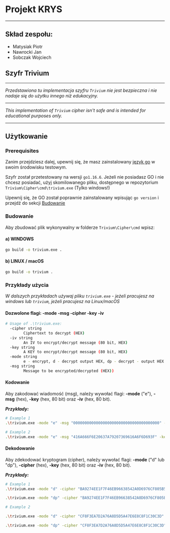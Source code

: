 # Projekt KRYS

---

## Skład zespołu:

- Matysiak Piotr
- Nawrocki Jan
- Sobczak Wojciech

## Szyfr Trivium

---

*Przedstawiona tu implementacja szyfru `Trivium` nie jest bezpieczna i nie nadaje się do 
użytku innego niż edukacyjny.*

---

*This implementation of `Trivium` cipher isn't safe and is intended for educational purposes only.*

---
## Użytkowanie

### Prerequisites

Zanim przejdziesz dalej, upewnij się, że masz zainstalowany [język go](https://go.dev/doc/install) w swoim środowisku testowym.

Szyfr został przetestowany na wersji `go1.16.6`. Jeżeli nie posiadasz GO i nie chcesz posiadać, użyj
skomilowanego pliku, dostępnego w repozytorium `Trivium\Cipher\cmd\trivium.exe` (Tylko windows!)

Upewnij się, że GO został poprawnie zainstalowany wpisując `go version` i przejdź do sekcji [Budowanie](#Budowanie)

### Budowanie

Aby zbudować plik wykonywalny w folderze `Trivium\Cipher\cmd` wpisz:

#### a) WINDOWS
```bash
go build -o trivium.exe .
```

#### b) LINUX / macOS

```bash
go build -o trivium .
```

### Przykłady użycia

*W dalszych przykładach używaj pliku `trivium.exe` - jeżeli pracujesz na windows 
lub `trivium`, jeżeli pracujesz na Linux/macOS*

#### Dozwolone flagi: -mode -msg -cipher -key -iv
```bash
# Usage of .\trivium.exe:
  -cipher string
        Ciphertext to decrypt (HEX)
  -iv string
        An IV to encrypt/decrypt message (80 bit, HEX)
  -key string
        A KEY to encrypt/decrypt message (80 bit, HEX)
  -mode string
        e - encrypt, d - decrypt output HEX, dp - decrypt - output HEX and PLAINTEXT (default "null")
  -msg string
        Message to be encrypted/decrypted (HEX))

```
#### Kodowanie
Aby zakodować wiadomość (msg), należy wywołać flagi: **-mode** ("e"), **-msg** (hex), **-key** (hex, 80 bit) oraz **-iv** (hex, 80 bit).

***Przykłady:***
```bash
# Example 1
.\trivium.exe -mode "e" -msg "00000000000000000000000000000000000000" -key "80000000000000000000" -iv "00000000000000000000"

# Example 2
.\trivium.exe -mode "e" -msg "416A666F6E20637A79207369616A6F6D693F" -key "54656c636f52756c6573" -iv "4e696d6f6d706f6a6563"
```

#### Dekodowanie

Aby zdekodować kryptogram (cipher), należy wywołać flagi: **-mode** ("d" lub "dp"), **-cipher** (hex), **-key** (hex, 80 bit) oraz **-iv** (hex, 80 bit).

***Przykłady:***
```bash
# Example 1
.\trivium.exe -mode "d" -cipher "BA9274EE1F7F46EB96638542A0D6976CF805B5" -key "80000000000000000000" -iv "00000000000000000000"

.\trivium.exe -mode "dp" -cipher "BA9274EE1F7F46EB96638542A0D6976CF805B5" -key "80000000000000000000" -iv "00000000000000000000"

# Example 2

.\trivium.exe -mode "d" -cipher "CF8F3EA7D2A76A8D5D5A47E6E8C8F1C30C3D" -key "54656c636f52756c6573" -iv "4e696d6f6d706f6a6563"

.\trivium.exe -mode "dp" -cipher "CF8F3EA7D2A76A8D5D5A47E6E8C8F1C30C3D" -key "54656c636f52756c6573" -iv "4e696d6f6d706f6a6563"
```
